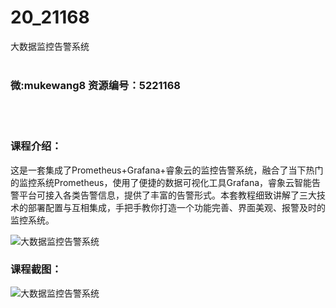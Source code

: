 # 20_21168
大数据监控告警系统
<br/></br>
<h3>微:mukewang8 资源编号：5221168</h3>
<br/></br>
<h3>课程介绍：</h3>
<p>这是一套集成了Prometheus+Grafana+睿象云的<a title="查看与 监控告警 相关的文章" target="_blank">监控告警</a>系统，融合了当下热门的监控系统Prometheus，使用了便捷的数据可视化工具Grafana，睿象云智能告警平台可接入各类告警信息，提供了丰富的告警形式。本套教程细致讲解了三大技术的部署配置与互相集成，手把手教你打造一个功能完善、界面美观、报警及时的监控系统。</p>
<p><img src="https://www.ko996.com/wp-content/uploads/img/2021/09/1-44-300x171.png" alt="大数据监控告警系统"></p>
<div class="info-desc">
<h3>课程截图：</h3>
<p><img src="https://www.ko996.com/wp-content/uploads/img/2021/09/2-43.png" alt="大数据监控告警系统"></p>


			
</div>
